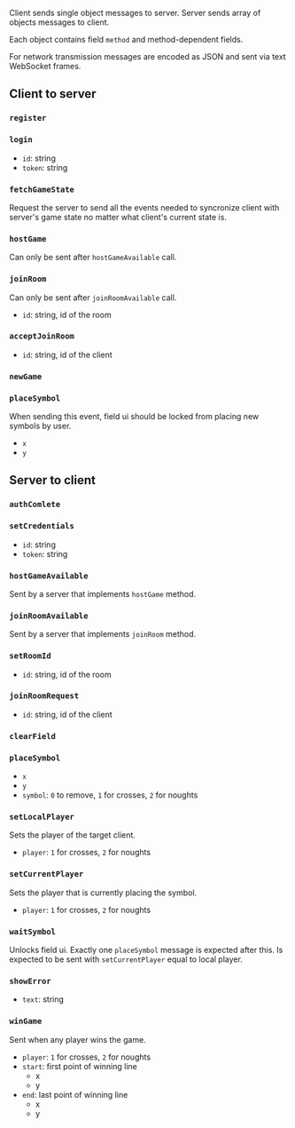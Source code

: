 Client sends single object messages to server. Server sends array of objects messages to client.

Each object contains field `method` and method-dependent fields.

For network transmission messages are encoded as JSON and sent via text WebSocket frames.

## Client to server

### `register`

### `login`

 * `id`: string
 * `token`: string

### `fetchGameState`

Request the server to send all the events needed to syncronize client with server's game state no matter what client's current state is.

### `hostGame`

Can only be sent after `hostGameAvailable` call.

### `joinRoom`

Can only be sent after `joinRoomAvailable` call.

 * `id`: string, id of the room

### `acceptJoinRoom`

 * `id`: string, id of the client

### `newGame`

### `placeSymbol`

When sending this event, field ui should be locked from placing new symbols by user.

 * `x`
 * `y`

## Server to client

### `authComlete`

### `setCredentials`

 * `id`: string
 * `token`: string

### `hostGameAvailable`

Sent by a server that implements `hostGame` method.

### `joinRoomAvailable`

Sent by a server that implements `joinRoom` method.

### `setRoomId`

 * `id`: string, id of the room

### `joinRoomRequest`

 * `id`: string, id of the client

### `clearField`

### `placeSymbol`

 * `x`
 * `y`
 * `symbol`: `0` to remove, `1` for crosses, `2` for noughts

### `setLocalPlayer`

Sets the player of the target client.

 * `player`: `1` for crosses, `2` for noughts

### `setCurrentPlayer`

Sets the player that is currently placing the symbol.

 * `player`: `1` for crosses, `2` for noughts

### `waitSymbol`

Unlocks field ui. Exactly one `placeSymbol` message is expected after this.
Is expected to be sent with `setCurrentPlayer` equal to local player.

### `showError`

 * `text`: string

### `winGame`

Sent when any player wins the game.

 * `player`: `1` for crosses, `2` for noughts
 * `start`: first point of winning line
   * x
   * y
 * `end`: last point of winning line
   * x
   * y
